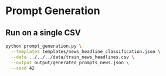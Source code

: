 # Prompt Generation

## Run on a single CSV

```bash
python prompt_generation.py \
  --templates templates/news_headline_classification.json \
  --data ../../../data/train_news_headlines.csv \
  --output output/generated_prompts_news.json \
  --seed 42
```
